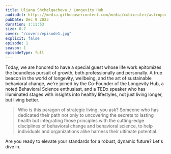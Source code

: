 ```yaml
---
title: Uliana Shchelgacheva / Longevity Hub
audioUrl: https://media.githubusercontent.com/media/cubicruler/astropod-daleen/main/public/audio/episode1.mp3
pubDate: Dec 9 2023
duration: 1:11:53
size: 0.7
cover: "/covers/episode1.jpg"
explicit: false
episode: 1
season: 1
episodeType: full
---
```


Today, we are honored to have a special guest whose life work epitomizes the boundless pursuit of growth, both professionally and personally. A true beacon in the world of longevity, wellbeing, and the art of sustainable behavioral change, we're joined by the Co-Founder of the Longevity Hub, a noted Behavioral Science enthusiast, and a TEDx speaker who has illuminated stages with insights into healthy lifestyles, not just living longer, but living better.

> Who is this paragon of strategic living, you ask? Someone who has dedicated their path not only to uncovering the secrets to lasting health but integrating those principles with the cutting-edge disciplines of behavioral change and behavioral science, to help individuals and organizations alike harness their ultimate potential.

Are you ready to elevate your standards for a robust, dynamic future? Let's dive in.


